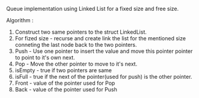 Queue implementation using Linked List for a fixed size and free size.

Algorithm :
  1. Construct two same pointers to the struct LinkedList. 
  2. For fized size - recurse and create link the list for the mentioned size conneting the last node back to the two pointers.
  3. Push - Use one pointer to insert the value and move this pointer pointer to point to it's own next.
  4. Pop - Move the other pointer to move to it's next.
  5. isEmpty - true if two pointers are same 
  6. isFull - true if the next of the pointer(used for push) is the other pointer.
  7. Front - value of the pointer used for Pop
  8. Back - value of the pointer used for Push
